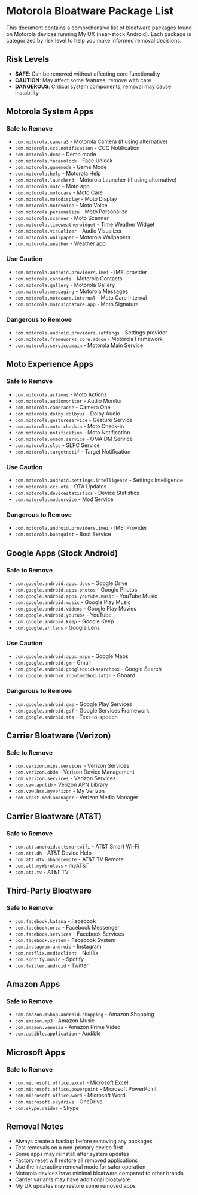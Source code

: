 # Motorola Bloatware Package List

This document contains a comprehensive list of bloatware packages found on Motorola devices running My UX (near-stock Android). Each package is categorized by risk level to help you make informed removal decisions.

## Risk Levels
- **SAFE**: Can be removed without affecting core functionality
- **CAUTION**: May affect some features, remove with care
- **DANGEROUS**: Critical system components, removal may cause instability

## Motorola System Apps

### Safe to Remove
- `com.motorola.camera3` - Motorola Camera (if using alternative)
- `com.motorola.ccc.notification` - CCC Notification
- `com.motorola.demo` - Demo mode
- `com.motorola.faceunlock` - Face Unlock
- `com.motorola.gamemode` - Game Mode
- `com.motorola.help` - Motorola Help
- `com.motorola.launcher3` - Motorola Launcher (if using alternative)
- `com.motorola.moto` - Moto app
- `com.motorola.motocare` - Moto Care
- `com.motorola.motodisplay` - Moto Display
- `com.motorola.motovoice` - Moto Voice
- `com.motorola.personalize` - Moto Personalize
- `com.motorola.scanner` - Moto Scanner
- `com.motorola.timeweatherwidget` - Time Weather Widget
- `com.motorola.visualizer` - Audio Visualizer
- `com.motorola.wallpaper` - Motorola Wallpapers
- `com.motorola.weather` - Weather app

### Use Caution
- `com.motorola.android.providers.imei` - IMEI provider
- `com.motorola.contacts` - Motorola Contacts
- `com.motorola.gallery` - Motorola Gallery
- `com.motorola.messaging` - Motorola Messages
- `com.motorola.motocare.internal` - Moto Care Internal
- `com.motorola.motosignature.app` - Moto Signature

### Dangerous to Remove
- `com.motorola.android.providers.settings` - Settings provider
- `com.motorola.frameworks.core.addon` - Motorola Framework
- `com.motorola.service.main` - Motorola Main Service

## Moto Experience Apps

### Safe to Remove
- `com.motorola.actions` - Moto Actions
- `com.motorola.audiomonitor` - Audio Monitor
- `com.motorola.cameraone` - Camera One
- `com.motorola.dolby.dolbyui` - Dolby Audio
- `com.motorola.gestureservice` - Gesture Service
- `com.motorola.moto.checkin` - Moto Check-in
- `com.motorola.notification` - Moto Notification
- `com.motorola.omadm.service` - OMA DM Service
- `com.motorola.slpc` - SLPC Service
- `com.motorola.targetnotif` - Target Notification

### Use Caution
- `com.motorola.android.settings.intelligence` - Settings Intelligence
- `com.motorola.ccc.ota` - OTA Updates
- `com.motorola.devicestatistics` - Device Statistics
- `com.motorola.modservice` - Mod Service

### Dangerous to Remove
- `com.motorola.android.providers.imei` - IMEI Provider
- `com.motorola.bootquiet` - Boot Service

## Google Apps (Stock Android)

### Safe to Remove
- `com.google.android.apps.docs` - Google Drive
- `com.google.android.apps.photos` - Google Photos
- `com.google.android.apps.youtube.music` - YouTube Music
- `com.google.android.music` - Google Play Music
- `com.google.android.videos` - Google Play Movies
- `com.google.android.youtube` - YouTube
- `com.google.android.keep` - Google Keep
- `com.google.ar.lens` - Google Lens

### Use Caution
- `com.google.android.apps.maps` - Google Maps
- `com.google.android.gm` - Gmail
- `com.google.android.googlequicksearchbox` - Google Search
- `com.google.android.inputmethod.latin` - Gboard

### Dangerous to Remove
- `com.google.android.gms` - Google Play Services
- `com.google.android.gsf` - Google Services Framework
- `com.google.android.tts` - Text-to-speech

## Carrier Bloatware (Verizon)

### Safe to Remove
- `com.verizon.mips.services` - Verizon Services
- `com.verizon.obdm` - Verizon Device Management
- `com.verizon.services` - Verizon Services
- `com.vzw.apnlib` - Verizon APN Library
- `com.vzw.hss.myverizon` - My Verizon
- `com.vcast.mediamanager` - Verizon Media Manager

## Carrier Bloatware (AT&T)

### Safe to Remove
- `com.att.android.attsmartwifi` - AT&T Smart Wi-Fi
- `com.att.dh` - AT&T Device Help
- `com.att.dtv.shaderemote` - AT&T TV Remote
- `com.att.myWireless` - myAT&T
- `com.att.tv` - AT&T TV

## Third-Party Bloatware

### Safe to Remove
- `com.facebook.katana` - Facebook
- `com.facebook.orca` - Facebook Messenger
- `com.facebook.services` - Facebook Services
- `com.facebook.system` - Facebook System
- `com.instagram.android` - Instagram
- `com.netflix.mediaclient` - Netflix
- `com.spotify.music` - Spotify
- `com.twitter.android` - Twitter

## Amazon Apps

### Safe to Remove
- `com.amazon.mShop.android.shopping` - Amazon Shopping
- `com.amazon.mp3` - Amazon Music
- `com.amazon.venezia` - Amazon Prime Video
- `com.audible.application` - Audible

## Microsoft Apps

### Safe to Remove
- `com.microsoft.office.excel` - Microsoft Excel
- `com.microsoft.office.powerpoint` - Microsoft PowerPoint
- `com.microsoft.office.word` - Microsoft Word
- `com.microsoft.skydrive` - OneDrive
- `com.skype.raider` - Skype

## Removal Notes

- Always create a backup before removing any packages
- Test removals on a non-primary device first
- Some apps may reinstall after system updates
- Factory reset will restore all removed applications
- Use the interactive removal mode for safer operation
- Motorola devices have minimal bloatware compared to other brands
- Carrier variants may have additional bloatware
- My UX updates may restore some removed apps